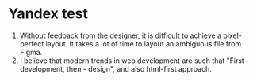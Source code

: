 # Yandex test

1. Without feedback from the designer, it is difficult to achieve a pixel-perfect layout. It takes a lot of time to layout an ambiguous file from Figma.
2. I believe that modern trends in web development are such that "First - development, then - design", and also html-first approach.
